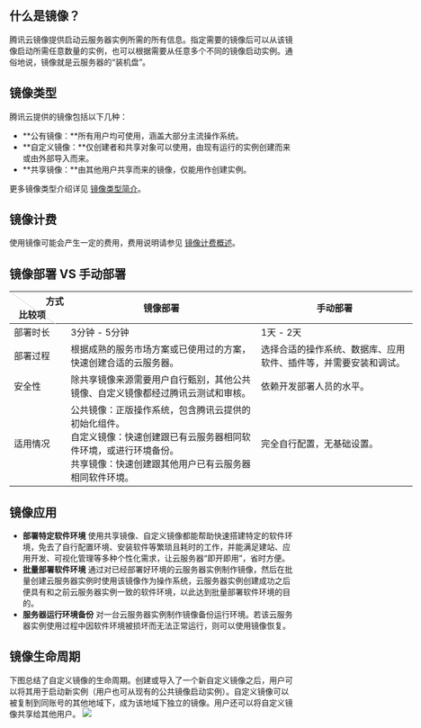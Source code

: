 ## 什么是镜像？
腾讯云镜像提供启动云服务器实例所需的所有信息。指定需要的镜像后可以从该镜像启动所需任意数量的实例，也可以根据需要从任意多个不同的镜像启动实例。通俗地说，镜像就是云服务器的“装机盘”。

## 镜像类型
腾讯云提供的镜像包括以下几种：
- **公有镜像：**所有用户均可使用，涵盖大部分主流操作系统。
- **自定义镜像：**仅创建者和共享对象可以使用，由现有运行的实例创建而来或由外部导入而来。
- **共享镜像：**由其他用户共享而来的镜像，仅能用作创建实例。

更多镜像类型介绍详见 [镜像类型简介](https://intl.cloud.tencent.com/document/product/213/4941)。

## 镜像计费[](id:mirrorBilling)
使用镜像可能会产生一定的费用，费用说明请参见 [镜像计费概述](https://intl.cloud.tencent.com/document/product/213/2179)。

## 镜像部署 VS 手动部署

<table style="width:717px;">
<thead>
<tr>
<th style="width:85px;height:45px;position:relative;font-weight:700;" valign="top"><div style="position:absolute;width:1px;height:102px;top:0;left:0;background-color: #d9d9d9;transform: rotate(-55deg);transform-origin:top;"></div><div style="position:relative;left:30px">方式</div><div style="position:relative;left:-10px">比较项</th>
<th><strong>镜像部署</strong></th>
<th><strong>手动部署</strong></th>
</tr>
</thead>
<tbody><tr>
<td>部署时长</td>
<td>3分钟 - 5分钟</td>
<td>1天 - 2天</td>
</tr>
<tr>
<td>部署过程</td>
<td>根据成熟的服务市场方案或已使用过的方案，快速创建合适的云服务器。</td>
<td>选择合适的操作系统、数据库、应用软件、插件等，并需要安装和调试。</td>
</tr>
<tr>
<td>安全性</td>
<td>除共享镜像来源需要用户自行甄别，其他公共镜像、自定义镜像都经过腾讯云测试和审核。</td>
<td>依赖开发部署人员的水平。</td>
</tr>
<tr>
<td>适用情况</td>
<td>公共镜像：正版操作系统，包含腾讯云提供的初始化组件。<br>自定义镜像：快速创建跟已有云服务器相同软件环境，或进行环境备份。<br>共享镜像：快速创建跟其他用户已有云服务器相同软件环境。</td>
<td>完全自行配置，无基础设置。</td>
</tr>
</tbody></table>

## 镜像应用
 - **部署特定软件环境**
使用共享镜像、自定义镜像都能帮助快速搭建特定的软件环境，免去了自行配置环境、安装软件等繁琐且耗时的工作，并能满足建站、应用开发、可视化管理等多种个性化需求，让云服务器“即开即用”，省时方便。
 - **批量部署软件环境**
通过对已经部署好环境的云服务器实例制作镜像，然后在批量创建云服务器实例时使用该镜像作为操作系统，云服务器实例创建成功之后便具有和之前云服务器实例一致的软件环境，以此达到批量部署软件环境的目的。
 - **服务器运行环境备份**
对一台云服务器实例制作镜像备份运行环境。若该云服务器实例使用过程中因软件环境被损坏而无法正常运行，则可以使用镜像恢复。

## 镜像生命周期

下图总结了自定义镜像的生命周期。创建或导入了一个新自定义镜像之后，用户可以将其用于启动新实例（用户也可从现有的公共镜像启动实例）。自定义镜像可以被复制到同账号的其他地域下，成为该地域下独立的镜像。用户还可以将自定义镜像共享给其他用户。
![](https://qcloudimg.tencent-cloud.cn/raw/fc696f071652956e00c62c273fc5dde3.png)

